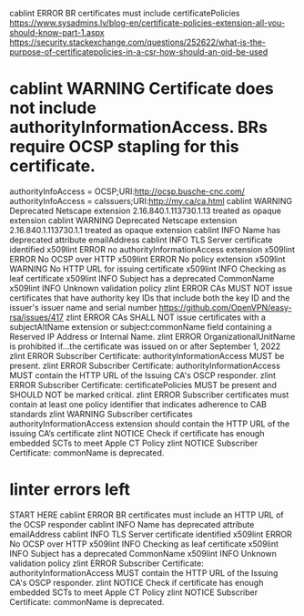 cablint	ERROR	BR certificates must include certificatePolicies
https://www.sysadmins.lv/blog-en/certificate-policies-extension-all-you-should-know-part-1.aspx
https://security.stackexchange.com/questions/252622/what-is-the-purpose-of-certificatepolicies-in-a-csr-how-should-an-oid-be-used

# cablint	WARNING	Certificate does not include authorityInformationAccess. BRs require OCSP stapling for this certificate.
authorityInfoAccess = OCSP;URI:http://ocsp.busche-cnc.com/
authorityInfoAccess = caIssuers;URI:http://my.ca/ca.html
cablint	WARNING	Deprecated Netscape extension 2.16.840.1.113730.1.13 treated as opaque extension
cablint	WARNING	Deprecated Netscape extension 2.16.840.1.113730.1.1 treated as opaque extension
cablint	INFO	Name has deprecated attribute emailAddress
cablint	INFO	TLS Server certificate identified
x509lint	ERROR	no authorityInformationAccess extension
x509lint	ERROR	No OCSP over HTTP
x509lint	ERROR	No policy extension
x509lint	WARNING	No HTTP URL for issuing certificate
x509lint	INFO	Checking as leaf certificate
x509lint	INFO	Subject has a deprecated CommonName
x509lint	INFO	Unknown validation policy
zlint	ERROR	CAs MUST NOT issue certificates that have authority key IDs that include both the key ID and the issuer's issuer name and serial number
https://github.com/OpenVPN/easy-rsa/issues/417
zlint	ERROR	CAs SHALL NOT issue certificates with a subjectAltName extension or subject:commonName field containing a Reserved IP Address or Internal Name.
zlint	ERROR	OrganizationalUnitName is prohibited if...the certificate was issued on or after September 1, 2022
zlint	ERROR	Subscriber Certificate: authorityInformationAccess MUST be present.
zlint	ERROR	Subscriber Certificate: authorityInformationAccess MUST contain the HTTP URL of the Issuing CA's OSCP responder.
zlint	ERROR	Subscriber Certificate: certificatePolicies MUST be present and SHOULD NOT be marked critical.
zlint	ERROR	Subscriber certificates must contain at least one policy identifier that indicates adherence to CAB standards
zlint	WARNING	Subscriber certificates authorityInformationAccess extension should contain the HTTP URL of the issuing CA’s certificate
zlint	NOTICE	Check if certificate has enough embedded SCTs to meet Apple CT Policy
zlint	NOTICE	Subscriber Certificate: commonName is deprecated.

# linter errors left
START HERE
cablint	ERROR	BR certificates must include an HTTP URL of the OCSP responder
cablint	INFO	Name has deprecated attribute emailAddress
cablint	INFO	TLS Server certificate identified
x509lint	ERROR	No OCSP over HTTP
x509lint	INFO	Checking as leaf certificate
x509lint	INFO	Subject has a deprecated CommonName
x509lint	INFO	Unknown validation policy
zlint	ERROR	Subscriber Certificate: authorityInformationAccess MUST contain the HTTP URL of the Issuing CA's OSCP responder.
zlint	NOTICE	Check if certificate has enough embedded SCTs to meet Apple CT Policy
zlint	NOTICE	Subscriber Certificate: commonName is deprecated.